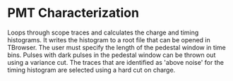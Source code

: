PMT Characterization
====================

Loops through scope traces and calculates the charge and timing histograms. It writes the histogram to a root file that can be opened in TBrowser. The user must specify the length of the pedestal window in time bins. Pulses with dark pulses in the pedestal window can be thrown out using a variance cut. The traces that are identified as 'above noise' for the timing histogram are selected using a hard cut on charge.  

